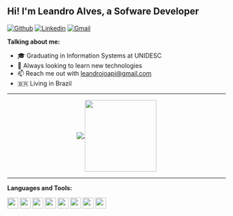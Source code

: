 ## Hi! I'm Leandro Alves, a Sofware Developer

[![Github](https://img.shields.io/badge/-Github-000?style=flat-square&logo=Github&logoColor=white)](https://github.com/LeandroJOA)
[![Linkedin](https://img.shields.io/badge/-LinkedIn-blue?style=flat-square&logo=Linkedin&logoColor=white)](https://www.linkedin.com/in/leandrojoa/)
[![Gmail](http://img.shields.io/badge/-Gmail-8e24aa?style=flat-square&logo=Gmail&logoColor=white)](mailto:leandrojoapi@gmail.com)

**Talking about me:**

- 🎓 Graduating in Information Systems at UNIDESC
- 🔧 Always looking to learn new technologies
- 📫 Reach me out with leandrojoapi@gmail.com
- 🇧🇷  Living in Brazil

---

<p align="center">
  <a href="https://github.com/jadilson12/github-readme-stats">
    <img
      align="center"
      src="https://github-readme-stats.vercel.app/api/top-langs/?username=LeandroJOA&layout=compact&theme=dracula"
    />
  </a>
  <a href="https://github.com/jadilson12/github-readme-stats">
    <img
      align="center"
      height="165"
      src="https://github-readme-stats.vercel.app/api?username=LeandroJOA&show_icons=true&theme=dracula"
    />
  </a>
</p>

---

**Languages and Tools:**

<img height="25" src="https://img.shields.io/badge/java-007396.svg?&style=for-the-badge&logo=java&logoColor=000"></img>
<img height="25" src="https://img.shields.io/badge/HTML5-E34F26.svg?&style=for-the-badge&logo=HTML5&logoColor=000"></img>
<img height="25" src="https://img.shields.io/badge/CSS3-1572B6.svg?&style=for-the-badge&logo=CSS3&logoColor=000"></img>
<img height="25" src="https://img.shields.io/badge/MySQL-4479A1.svg?&style=for-the-badge&logo=MySQL&logoColor=000"></img>
<img height="25" src="https://img.shields.io/badge/PHP-777BB4.svg?&style=for-the-badge&logo=PHP&logoColor=000"></img>
<img height="25" src="https://img.shields.io/badge/JavaScript-F7DF1E.svg?&style=for-the-badge&logo=JavaScript&logoColor=000"></img>
<img height="25" src="https://img.shields.io/badge/C-A8B9CC.svg?&style=for-the-badge&logo=C&logoColor=000"></img>
<img height="25" src="https://img.shields.io/badge/Linux-FCC624.svg?&style=for-the-badge&logo=Linux&logoColor=000"></img>
